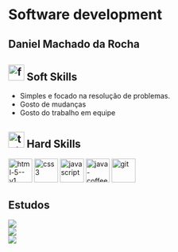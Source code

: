 # Software development
## Daniel Machado da Rocha

## <img width="32" height="32" src="https://img.icons8.com/windows/32/floating-guru.png" alt="floating-guru"/> **Soft Skills**
<ul>
<li> Simples e focado na resolução de problemas.</li>
<li>Gosto de mudanças</li>
<li>Gosto do trabalho em equipe</li>
</ul>

## <img width="32" height="32" src="https://img.icons8.com/dotty/80/tuition.png" alt="tuition"/> **Hard Skills**

<img width="48" height="48" src="https://img.icons8.com/color/48/html-5--v1.png" alt="html-5--v1"/>

<img width="48" height="48" src="https://img.icons8.com/color/48/css3.png" alt="css3"/>

<img width="48" height="48" src="https://img.icons8.com/fluency/48/javascript.png" alt="javascript"/>

<img width="48" height="48" src="https://img.icons8.com/color/48/java-coffee-cup-logo--v1.png" alt="java-coffee-cup-logo--v1"/>

<img width="48" height="48" src="https://img.icons8.com/windows/32/git.png" alt="git"/>

</br>

## **Estudos**


<img src="https://github-readme-stats.vercel.app/api?username=Daniel-MRocha&theme=cobalt&show_icons=true&hide_border=false&count_private=true)">
</br>

<img src="https://github-readme-stats.vercel.app/api/top-langs/?username=Daniel-MRocha&theme=cobalt&show_icons=true&hide_border=false&layout=compact">

</br>

<img src="https://www.codewars.com/users/Daniel-MRocha/badges/small">




